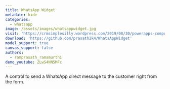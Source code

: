 ```yaml
---
title: WhatsApp Widget
metadate: hide
categories:
  - whatsapp
image: /assets/images/whatsappwidget.jpg
visit: 'https://crmsimplesilly.wordpress.com/2019/08/30/powerapps-component-framework-whatsapp-widget/'
download: 'https://github.com/prasath2k4/WhatsAppWidget'
model_support: true
canvas_support: false
authors:
  - ramprasath_ramamurthi
demo_youtube: ZLwS4NN5MFc
---
```


A control to send a WhatsApp direct message to the customer right from the form.
